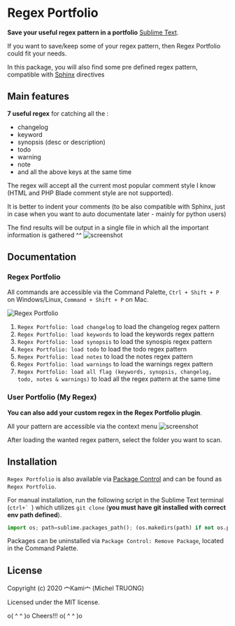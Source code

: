 # Regex Portfolio

**Save your useful regex pattern in a portfolio** [Sublime Text][subl].

If you want to save/keep some of your regex pattern, then Regex Portfolio could fit your needs.

In this package, you will also find some pre defined regex pattern, compatible with [Sphinx][sphx] directives

[subl]: http://www.sublimetext.com/
[sphx]: https://www.sphinx-doc.org/en/master/

## Main features
**7 useful regex** for catching all the :
* changelog
* keyword
* synopsis (desc or description)
* todo
* warning
* note
* and all the above keys at the same time

The regex will accept all the current most popular comment style I know (HTML and PHP Blade comment style are not supported).

It is better to indent your comments (to be also compatible with Sphinx, just in case when you want to auto documentate later - mainly for python users)

The find results will be output in a single file in which all the important information is gathered ^^
![screenshot](https://github.com/KaminoU/regex_portfolio/blob/master/ss/sublime_find_res.png)

## Documentation
### Regex Portfolio
All commands are accessible via the Command Palette, `Ctrl + Shift + P` on Windows/Linux, `Command + Shift + P` on Mac.

![Regex Portfolio](https://github.com/KaminoU/regex_portfolio/blob/master/ss/command_palette.png)

1. `Regex Portfolio: load changelog` to load the changelog regex pattern
2. `Regex Portfolio: load keywords` to load the keywords regex pattern
3. `Regex Portfolio: load synopsis` to load the synospis regex pattern
4. `Regex Portfolio: load todo` to load the todo regex pattern
5. `Regex Portfolio: load notes` to load the notes regex pattern
6. `Regex Portfolio: load warnings` to load the warnings regex pattern
7. `Regex Portfolio: load all flag (keywords, synopsis, changelog, todo, notes & warnings)` to load all the regex pattern at the same time

### User Portfolio (My Regex)
**You can also add your custom regex in the Regex Portfolio plugin**.

All your pattern are accessible via the context menu
![screenshot](https://github.com/KaminoU/regex_portfolio/blob/master/ss/context_menu.png)

After loading the wanted regex pattern, select the folder you want to scan.




## Installation
`Regex Portfolio` is also available via [Package Control][pkg-ctrl] and can be found as `Regex Portfolio`.

[pkg-ctrl]: http://wbond.net/sublime_packages/package_control

For manual installation, run the following script in the Sublime Text terminal (``ctrl+` ``) which utilizes `git clone` (**you must have git installed with correct env path defined**).

```python
import os; path=sublime.packages_path(); (os.makedirs(path) if not os.path.exists(path) else None); window.run_command('exec', {'cmd': ['git', 'clone', 'https://github.com/KaminoU/regex_portfolio.git', 'regex_portfolio'], 'working_dir': path})
```

Packages can be uninstalled via `Package Control: Remove Package`, located in the Command Palette.


## License
Copyright (c) 2020 宀Кami宀 (Michel TRUONG)

Licensed under the MIT license.

o( ^   ^ )o Cheers!!! o( ^   ^ )o
